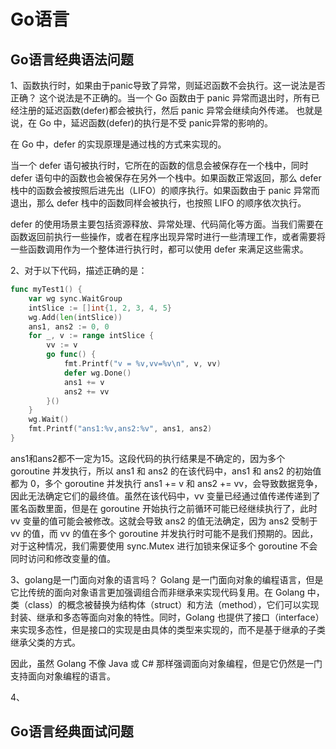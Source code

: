 # Go语言
## Go语言经典语法问题
1、函数执行时，如果由于panic导致了异常，则延迟函数不会执行。这一说法是否正确？
这个说法是不正确的。当一个 Go 函数由于 panic 异常而退出时，所有已经注册的延迟函数(defer)都会被执行，然后 panic 异常会继续向外传递。 也就是说，在 Go 中，延迟函数(defer)的执行是不受 panic异常的影响的。

在 Go 中，defer 的实现原理是通过栈的方式来实现的。

当一个 defer 语句被执行时，它所在的函数的信息会被保存在一个栈中，同时 defer 语句中的函数也会被保存在另外一个栈中。如果函数正常返回，那么 defer 栈中的函数会被按照后进先出（LIFO）的顺序执行。如果函数由于 panic 异常而退出，那么 defer 栈中的函数同样会被执行，也按照 LIFO 的顺序依次执行。

defer 的使用场景主要包括资源释放、异常处理、代码简化等方面。当我们需要在函数返回前执行一些操作，或者在程序出现异常时进行一些清理工作，或者需要将一些函数调用作为一个整体进行执行时，都可以使用 defer 来满足这些需求。

2、对于以下代码，描述正确的是：
```Go
func myTest1() {
	var wg sync.WaitGroup
	intSlice := []int{1, 2, 3, 4, 5}
	wg.Add(len(intSlice))
	ans1, ans2 := 0, 0
	for _, v := range intSlice {
		vv := v
		go func() {
			fmt.Printf("v = %v,vv=%v\n", v, vv)
			defer wg.Done()
			ans1 += v
			ans2 += vv
		}()
	}
	wg.Wait()
	fmt.Printf("ans1:%v,ans2:%v", ans1, ans2)
}
```
ans1和ans2都不一定为15。这段代码的执行结果是不确定的，因为多个 goroutine 并发执行，所以 ans1 和 ans2 的在该代码中，ans1 和 ans2 的初始值都为 0，多个 goroutine 并发执行 ans1 += v 和 ans2 += vv，会导致数据竞争，因此无法确定它们的最终值。虽然在该代码中，vv 变量已经通过值传递传递到了匿名函数里面，但是在 goroutine 开始执行之前循环可能已经继续执行了，此时 vv 变量的值可能会被修改。这就会导致 ans2 的值无法确定，因为 ans2 受制于 vv 的值，而 vv 的值在多个 goroutine 并发执行时可能不是我们预期的。因此，对于这种情况，我们需要使用 sync.Mutex 进行加锁来保证多个 goroutine 不会同时访问和修改变量的值。

3、golang是一门面向对象的语言吗？
Golang 是一门面向对象的编程语言，但是它比传统的面向对象语言更加强调组合而非继承来实现代码复用。在 Golang 中，类（class）的概念被替换为结构体（struct）和方法（method），它们可以实现封装、继承和多态等面向对象的特性。同时，Golang 也提供了接口（interface）来实现多态性，但是接口的实现是由具体的类型来实现的，而不是基于继承的子类继承父类的方式。

因此，虽然 Golang 不像 Java 或 C# 那样强调面向对象编程，但是它仍然是一门支持面向对象编程的语言。

4、

## Go语言经典面试问题
